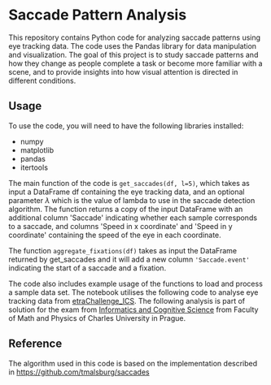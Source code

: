 # Saccade Pattern Analysis
This repository contains Python code for analyzing saccade patterns using eye tracking data. The code uses the Pandas library for data manipulation and visualization. The goal of this project is to study saccade patterns and how they change as people complete a task or become more familiar with a scene, and to provide insights into how visual attention is directed in different conditions.

## Usage
To use the code, you will need to have the following libraries installed:

- numpy
- matplotlib
- pandas
- itertools

The main function of the code is `get_saccades(df, l=5)`, which takes as input a DataFrame df containing the eye tracking data, and an optional parameter $\lambda$ which is the value of lambda to use in the saccade detection algorithm. The function returns a copy of the input DataFrame with an additional column 'Saccade' indicating whether each sample corresponds to a saccade, and columns 'Speed in x coordinate' and 'Speed in y coordinate' containing the speed of the eye in each coordinate.

The function `aggregate_fixations(df)` takes as input the DataFrame returned by get_saccades and it will add a new column `'Saccade.event'` indicating the start of a saccade and a fixation.

The code also includes example usage of the functions to load and process a sample data set.
The notebook utilises the following code to analyse eye tracking data from [etraChallenge_ICS](https://etra.acm.org/2019/challenge.html). The following analysis is part of solution for the exam from [Informatics and Cognitive Science](http://csng.mff.cuni.cz/ikv1.html) from Faculty of Math and Physics of Charles University in Prague. 
## Reference
The algorithm used in this code is based on the implementation described in https://github.com/tmalsburg/saccades
